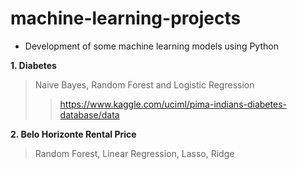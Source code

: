 # machine-learning-projects

- Development of some machine learning models using Python

<b>1. Diabetes</b>
> Naive Bayes, Random Forest and Logistic Regression
>> https://www.kaggle.com/uciml/pima-indians-diabetes-database/data

<b>2. Belo Horizonte Rental Price</b>
> Random Forest, Linear Regression, Lasso, Ridge



